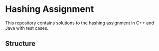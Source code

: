 # Hashing Assignment

This repository contains solutions to the hashing assignment in C++ and Java with test cases.

## Structure

